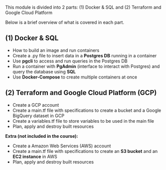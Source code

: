 This module is divided into 2 parts: (1) Docker & SQL and (2) Terraform and Google Cloud Platform

Below is a brief overview of what is covered in each part.

## (1) Docker & SQL
- How to build an image and run containers
- Create a .py file to insert data in a **Postgres DB** running in a container 
- Use **pgcli** to access and run queries in the Postgres DB
- Run a container with **PgAdmin** (interface to interact with Postgres) and query the database using **SQL**
- Use **Docker-Compose** to create multiple containers at once

## (2) Terraform and Google Cloud Platform (GCP)
- Create a GCP account
- Create a main.tf file with specifications to create a bucket and a Google BigQuery dataset in GCP
- Create a variables.tf file to store variables to be used in the main file
- Plan, apply and destroy built resources
  
**Extra (not included in the course):**
- Create a Amazon Web Services (AWS) account
- Create a main.tf file with specifications to create an **S3 bucket** and an **EC2 instance** in AWS
- Plan, apply and destroy built resources

